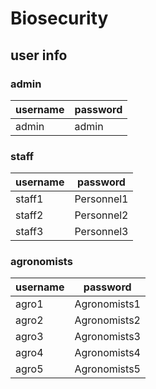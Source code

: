 # Biosecurity
## user info
### admin
| username | password |
|----------|----------|
| admin    | admin    |
### staff
| username | password |
|----------|----------|
| staff1   | Personnel1 |
| staff2   | Personnel2 |
| staff3   | Personnel3 |
### agronomists
| username | password |
|----------|----------|
| agro1    | Agronomists1 |
| agro2    | Agronomists2 |
| agro3    | Agronomists3 |
| agro4    | Agronomists4 |
| agro5    | Agronomists5 |